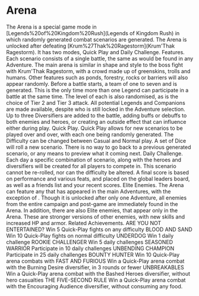 # Arena

The Arena is a special game mode in [Legends%20of%20Kingdom%20Rush](Legends of Kingdom Rush) in which randomly generated combat scenarios are generated. The Arena is unlocked after defeating [Krum%27Thak%20Ragestorm](Krum'Thak Ragestorm). It has two modes, Quick Play and Daily Challenge. 
Features.
Each scenario consists of a single battle, the same as would be found in any Adventure. The main arena is similar in shape and style to the boss fight with Krum'Thak Ragestorm, with a crowd made up of greenskins, trolls and humans. Other features such as ponds, forestry, rocks or barriers will also appear randomly.
Before a battle starts, a team of one to seven and is generated. This is the only time more than one Legend can participate in a battle at the same time. The level of each is also randomised, as is the choice of Tier 2 and Tier 3 attack. All potential Legends and Companions are made available, despite who is still locked in the Adventure selection.
Up to three Diversifiers are added to the battle, adding buffs or debuffs to both enemies and heroes, or creating an outside effect that can influence either during play.
Quick Play.
Quick Play allows for new scenarios to be played over and over, with each one being randomly generated. The Difficulty can be changed between Casual and Normal play.
A set of Dice will roll a new scenario. There is no way to go back to a previous generated scenario, or any means to preview what it coming next.
Daily Challenge.
Each day a specific combination of scenario, along with the heroes and diversifiers will be created for all players to compete in. This scenario cannot be re-rolled, nor can the difficulty be altered. 
A final score is based on performance and various feats, and placed on the global leaders board, as well as a friends list and your recent scores.
Elite Enemies.
The Arena can feature any that has appeared in the main Adventures, with the exception of . Though it is unlocked after only one Adventure, all enemies from the entire campaign and post-game are immediately found in the Arena. In addition, there are also Elite enemies, that appear only in the Arena. These are stronger versions of other enemies, with new skills and increased HP and armor.
Related Achievements.
ARE YOU NOT ENTERTAINED?
Win 5 Quick-Play fights on any difficulty
BLOOD AND SAND
Win 10 Quick-Play fights on normal difficulty 
UNDERDOG
Win 1 daily challenge
ROOKIE CHALLENGER
Win 5 daily challenges
SEASONED WARRIOR
Participate in 10 daily challenges
UNBENDING CHAMPION
Participate in 25 daily challenges
BOUNTY HUNTER
Win 10 Quick-Play arena combats with 
FAST AND FURIOUS
Win a Quick-Play arena combat with the Burning Desire diversifier, in 3 rounds or fewer
UNBREAKABLES
Win a Quick-Play arena combat with the Bashed Heroes diversifier, without hero casualties
THE FIVE-SECOND RULE
Win a Quick-Play arena combat with the Encouraging Audience diversifier, without consuming any food.